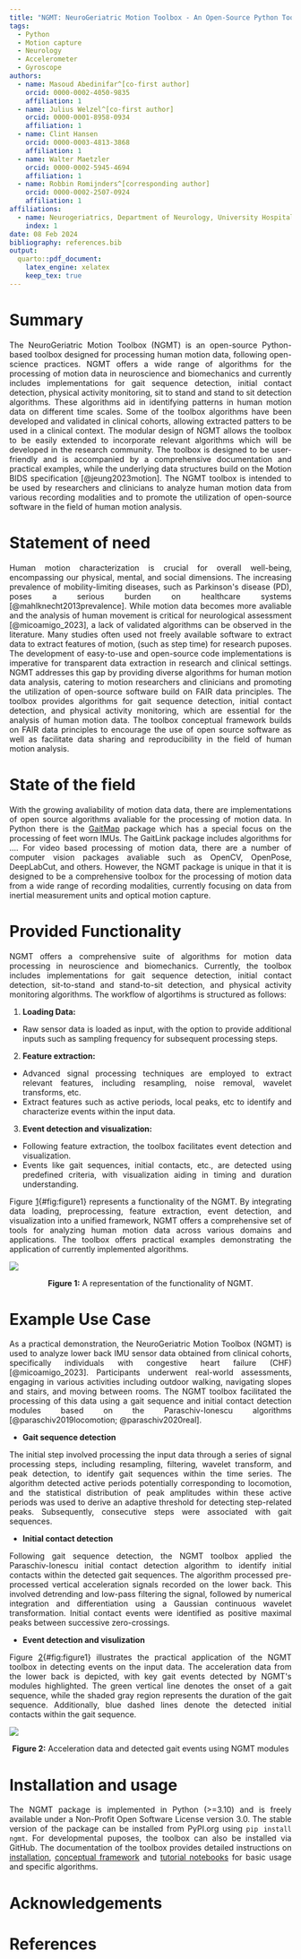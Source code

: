 ```yaml
---
title: "NGMT: NeuroGeriatric Motion Toolbox - An Open-Source Python Toolbox for Analyzing Neurological Motion Data from Various Recording Modalities"
tags:
  - Python
  - Motion capture
  - Neurology
  - Accelerometer
  - Gyroscope
authors:
  - name: Masoud Abedinifar^[co-first author]
    orcid: 0000-0002-4050-9835
    affiliation: 1
  - name: Julius Welzel^[co-first author]
    orcid: 0000-0001-8958-0934
    affiliation: 1
  - name: Clint Hansen
    orcid: 0000-0003-4813-3868
    affiliation: 1
  - name: Walter Maetzler
    orcid: 0000-0002-5945-4694
    affiliation: 1
  - name: Robbin Romijnders^[corresponding author]
    orcid: 0000-0002-2507-0924
    affiliation: 1
affiliations:
  - name: Neurogeriatrics, Department of Neurology, University Hospital Schleswig-Holstein (USKH), Kiel Germany
    index: 1
date: 08 Feb 2024
bibliography: references.bib
output:
  quarto::pdf_document:
    latex_engine: xelatex
    keep_tex: true
---
```




<div style="text-align: justify;">

# Summary
The NeuroGeriatric Motion Toolbox (NGMT) is an open-source Python-based toolbox designed for processing human motion data, following open-science practices. NGMT offers a wide range of algorithms for the processing of motion data in neuroscience and biomechanics and currently includes implementations for gait sequence detection, initial contact detection, physical activity monitoring, sit to stand and stand to sit detection algorithms. These algorithms aid in identifying patterns in human motion data on different time scales. Some of the toolbox algorithms have been developed and validated in clinical cohorts, allowing extracted patters to be used in a clinical context. The modular design of NGMT allows the toolbox to be easily extended to incorporate relevant algorithms which will be developed in the research community. The toolbox is designed to be user-friendly and is accompanied by a comprehensive documentation and practical examples, while the underlying data structures build on the Motion BIDS specification [@jeung2023motion]. The NGMT toolbox is intended to be used by researchers and clinicians to analyze human motion data from various recording modalities and to promote the utilization of open-source software in the field of human motion analysis.

# Statement of need
Human motion characterization is crucial for overall well-being, encompassing our physical, mental, and social dimensions. The increasing prevalence of mobility-limiting diseases, such as Parkinson's disease (PD), poses a serious burden on healthcare systems [@mahlknecht2013prevalence]. While motion data becomes more avaliable and the analysis of human movement is critical for neurological assessment [@micoamigo_2023], a lack of validated algorithms can be observed in the literature. Many studies often used not freely available software to extract data to extract features of motion, (such as step time) for research puposes. The development of easy-to-use and open-source code implementations is imperative for transparent data extraction in research and clinical settings. NGMT addresses this gap by providing diverse algorithms for human motion data analysis, catering to motion researchers and clinicians and promoting the utilization of open-source software build on FAIR data principles. The toolbox provides algorithms for gait sequence detection, initial contact detection, and physical activity monitoring, which are essential for the analysis of human motion data. The toolbox conceptual framework builds on FAIR data principles to encourage the use of open source software as well as facilitate data sharing and reproducibility in the field of human motion analysis.

# State of the field
With the growing avaliability of motion data data, there are implementations of open source algorithms avaliable for the processing of motion data. In Python there is the [GaitMap](https://gaitmap.readthedocs.io/en/latest/index.html) package which has a special focus on the processing of feet worn IMUs. The GaitLink package includes algorithms for ....
For video based processing of motion data, there are a number of computer vision packages avaliable such as OpenCV, OpenPose, DeepLabCut, and others. However, the NGMT package is unique in that it is designed to be a comprehensive toolbox for the processing of motion data from a wide range of recording modalities, currently focusing on data from inertial measurement units and optical motion capture.


# Provided Functionality
NGMT offers a comprehensive suite of algorithms for motion data processing in neuroscience and biomechanics. Currently, the toolbox includes implementations for gait sequence detection, initial contact detection, sit-to-stand and stand-to-sit detection, and physical activity monitoring algorithms. The workflow of algortihms is structured as follows:

1. **Loading Data:**
  - Raw sensor data is loaded as input, with the option to provide additional inputs such as sampling frequency for subsequent processing steps.

2. **Feature extraction:** 
  - Advanced signal processing techniques are employed to extract relevant features, including resampling, noise removal, wavelet transforms, etc.
  - Extract features such as active periods, local peaks, etc to identify and characterize events within the input data.

3. **Event detection and visualization:** 
  - Following feature extraction, the toolbox facilitates event detection and visualization.
  - Events like gait sequences, initial contacts, etc., are detected using predefined criteria, with visualization aiding in timing and duration understanding.

Figure [1](figure_1.png){#fig:figure1} represents a functionality of the NGMT. By integrating data loading, preprocessing, feature extraction, event detection, and visualization into a unified framework, NGMT offers a comprehensive set of tools for analyzing human motion data across various domains and applications. The toolbox offers practical examples demonstrating the application of currently implemented algorithms.

![](figure_1.png)
<div style="text-align:center;">
<b>Figure 1:</b> A representation of the functionality of NGMT.
</div>


# Example Use Case
As a practical demonstration, the NeuroGeriatric Motion Toolbox (NGMT) is used to analyze lower back IMU sensor data obtained from clinical cohorts, specifically individuals with congestive heart failure (CHF) [@micoamigo_2023]. Participants underwent real-world assessments, engaging in various activities including outdoor walking, navigating slopes and stairs, and moving between rooms. The NGMT toolbox facilitated the processing of this data using a gait sequence and initial contact detection modules based on the Paraschiv-Ionescu algorithms [@paraschiv2019locomotion; @paraschiv2020real].

- **Gait sequence detection**

The initial step involved processing the input data through a series of signal processing steps, including resampling, filtering, wavelet transform, and peak detection, to identify gait sequences within the time series. The algorithm detected active periods potentially corresponding to locomotion, and the statistical distribution of peak amplitudes within these active periods was used to derive an adaptive threshold for detecting step-related peaks. Subsequently, consecutive steps were associated with gait sequences.

- **Initial contact detection**

Following gait sequence detection, the NGMT toolbox applied the Paraschiv-Ionescu initial contact detection algorithm to identify initial contacts within the detected gait sequences. The algorithm processed pre-processed vertical acceleration signals recorded on the lower back. This involved detrending and low-pass filtering the signal, followed by numerical integration and differentiation using a Gaussian continuous wavelet transformation. Initial contact events were identified as positive maximal peaks between successive zero-crossings.

- **Event detection and visulization**

Figure [2](figure_1.png){#fig:figure1} illustrates the practical application of the NGMT toolbox in detecting events on the input data. The acceleration data from the lower back is depicted, with key gait events detected by NGMT's modules highlighted. The green vertical line denotes the onset of a gait sequence, while the shaded gray region represents the duration of the gait sequence. Additionally, blue dashed lines denote the detected initial contacts within the gait sequence.

![](figure_2.png)
<div style="text-align:center;">
<b>Figure 2:</b> Acceleration data and detected gait events using NGMT modules
</div>

# Installation and usage
The NGMT package is implemented in Python (>=3.10) and is freely available under a Non-Profit Open Software License version 3.0. The stable version of the package can be installed from PyPI.org using `pip install ngmt`. For developmental puposes, the toolbox can also be installed via GitHub. The documentation of the toolbox provides detailed instructions on [installation](https://neurogeriatricskiel.github.io/NGMT/#installation), [conceptual framework](https://neurogeriatricskiel.github.io/NGMT/#data-classes-conceptual-framework) and [tutorial notebooks](https://neurogeriatricskiel.github.io/NGMT/examples/) for basic usage and specific algorithms.

# Acknowledgements

# References